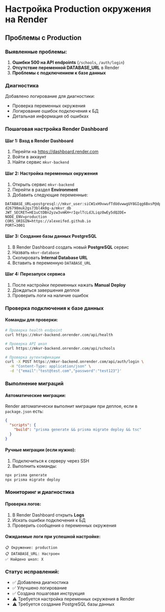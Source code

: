 # Настройка Production окружения на Render

## Проблемы с Production

### Выявленные проблемы:
1. **Ошибки 500 на API endpoints** (`/schools`, `/auth/login`)
2. **Отсутствие переменной DATABASE_URL** в Render
3. **Проблемы с подключением к базе данных**

### Диагностика

Добавлено логирование для диагностики:
- Проверка переменных окружения
- Логирование ошибок подключения к БД
- Детальная информация об ошибках

### Пошаговая настройка Render Dashboard

#### Шаг 1: Вход в Render Dashboard
1. Перейти на https://dashboard.render.com
2. Войти в аккаунт
3. Найти сервис `mkvr-backend`

#### Шаг 2: Настройка переменных окружения
1. Открыть сервис `mkvr-backend`
2. Перейти в раздел **Environment**
3. Добавить следующие переменные:

```
DATABASE_URL=postgresql://mkvr_user:siCW1xH9vwufTdUdvwwgUY8GIqg6BxsP@dpg-d26798muk2gs73bl4k0g-a/mkvr_db
JWT_SECRET=HE1uCtDBn2yzw3vmKH+rIqvlTcLdJLiqzOwEy5dQ2DE=
NODE_ENV=production
CORS_ORIGIN=https://alexeifed.github.io
PORT=3001
```

#### Шаг 3: Создание базы данных PostgreSQL
1. В Render Dashboard создать новый **PostgreSQL** сервис
2. Назвать `mkvr-database`
3. Скопировать **Internal Database URL**
4. Вставить в переменную `DATABASE_URL`

#### Шаг 4: Перезапуск сервиса
1. После настройки переменных нажать **Manual Deploy**
2. Дождаться завершения деплоя
3. Проверить логи на наличие ошибок

### Проверка подключения к базе данных

#### Команды для проверки:
```bash
# Проверка health endpoint
curl https://mkvr-backend.onrender.com/api/health

# Проверка API школ
curl https://mkvr-backend.onrender.com/api/schools

# Проверка аутентификации
curl -X POST https://mkvr-backend.onrender.com/api/auth/login \
  -H "Content-Type: application/json" \
  -d '{"email":"test@test.com","password":"test123"}'
```

### Выполнение миграций

#### Автоматические миграции:
Render автоматически выполнит миграции при деплое, если в `package.json` есть:
```json
{
  "scripts": {
    "build": "prisma generate && prisma migrate deploy && tsc"
  }
}
```

#### Ручные миграции (если нужно):
1. Подключиться к серверу через SSH
2. Выполнить команды:
```bash
npx prisma generate
npx prisma migrate deploy
```

### Мониторинг и диагностика

#### Проверка логов:
1. В Render Dashboard открыть **Logs**
2. Искать ошибки подключения к БД
3. Проверить сообщения о переменных окружения

#### Ожидаемые логи при успешной настройке:
```
📋 Окружение: production
📋 DATABASE_URL: Настроен
✅ Найдено школ: X
```

### Статус исправлений:
- ✅ Добавлена диагностика
- ✅ Улучшено логирование
- ✅ Создана пошаговая инструкция
- ⚠️ Требуется настройка переменных окружения в Render
- ⚠️ Требуется создание PostgreSQL базы данных 